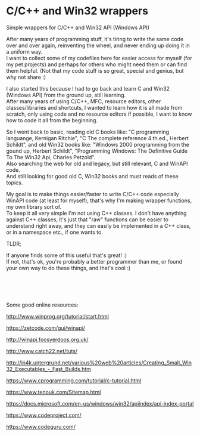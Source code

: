 # C/C++ and Win32 wrappers
Simple wrappers for C/C++ and Win32 API (Windows API)

After many years of programming stuff, it's tiring to write the same code over and over again, reinventing the wheel, and never ending up doing it in a uniform way.<br>
I want to collect some of my codefiles here for easier access for myself (for my pet projects) and perhaps for others who might need them or can find them helpful.
(Not that my code stuff is so great, special and genius, but why not share :)

I also started this because I had to go back and learn C and Win32 (Windows API) from the ground up, still learning.<br>
After many years of using C/C++, MFC, resource editors, other classes/libraries and shortcuts, I wanted to learn how it is all made from scratch, only using code and no resource editors if possible, I want to know how to code it all from the beginning.

So I went back to basic, reading old C books like: "C programming languange, Kernigan Ritchie", "C The complete reference 4.th.ed., Herbert Schildt", and old Win32 books like: "Windows 2000 programming from the gound up, Herbert Schildt", "Programming Windows: The Definitive Guide To The Win32 Api, Charles Petzold".<br>
Also searching the web for old and legacy, but still relevant, C and WinAPI code.<br>
And still looking for good old C, Win32 books and must reads of these topics.

My goal is to make things easier/faster to write C/C++ code especially WinAPI code (at least for myself), that's why I'm making wrapper functions, my own library sort of.<br>
To keep it all very simple I'm not using C++ classes. I don't have anything against C++ classes, it's just that "raw" functions can be easier to understand right away, and they can easily be implemented in a C++ class, or in a namespace etc., if one wants to.

TLDR;<br>

If anyone finds some of this useful that's great! :)<br>
If not, that's ok, you're probably a better programmer than me, or found your own way to do these things, and that's cool :)


<br><br><br><br>
Some good online resources:

http://www.winprog.org/tutorial/start.html

https://zetcode.com/gui/winapi/

http://winapi.foosyerdoos.org.uk/

http://www.catch22.net/tuts/

http://in4k.untergrund.net/various%20web%20articles/Creating_Small_Win32_Executables_-_Fast_Builds.htm

https://www.cprogramming.com/tutorial/c-tutorial.html

https://www.tenouk.com/Sitemap.html

https://docs.microsoft.com/en-us/windows/win32/apiindex/api-index-portal

https://www.codeproject.com/

https://www.codeguru.com/

